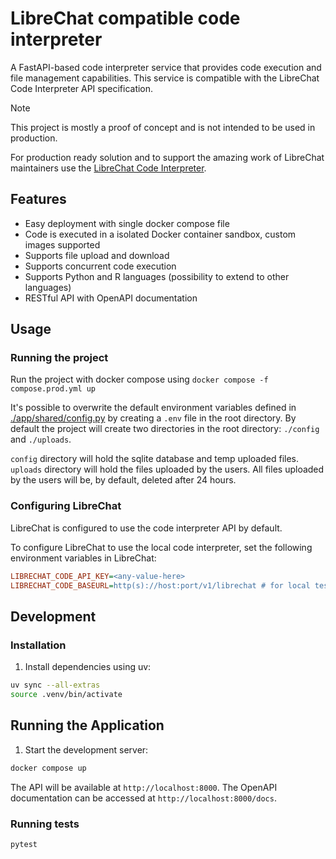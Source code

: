 # LibreChat compatible code interpreter

A FastAPI-based code interpreter service that provides code execution and file management capabilities. This service is compatible with the LibreChat Code Interpreter API specification.

> [!NOTE]
> This project is mostly a proof of concept and is not intended to be used in production.   
> 
> For production ready solution and to support the amazing work of LibreChat maintainers use the [LibreChat Code Interpreter](https://code.librechat.ai/pricing).

## Features

- Easy deployment with single docker compose file
- Code is executed in a isolated Docker container sandbox, custom images supported
- Supports file upload and download
- Supports concurrent code execution
- Supports Python and R languages (possibility to extend to other languages)
- RESTful API with OpenAPI documentation

## Usage

### Running the project

Run the project with docker compose using `docker compose -f compose.prod.yml up`

It's possible to overwrite the default environment variables defined in [./app/shared/config.py](./app/shared/config.py) by creating a `.env` file in the root directory.
By default the project will create two directories in the root directory: `./config` and `./uploads`.

`config` directory will hold the sqlite database and temp uploaded files.
`uploads` directory will hold the files uploaded by the users. All files uploaded by the users will be, by default, deleted after 24 hours.

### Configuring LibreChat

LibreChat is configured to use the code interpreter API by default.

To configure LibreChat to use the local code interpreter, set the following environment variables in LibreChat:

```ini
LIBRECHAT_CODE_API_KEY=<any-value-here>
LIBRECHAT_CODE_BASEURL=http(s)://host:port/v1/librechat # for local testing use to point to host IP http://host.docker.internal:8000/v1/librechat
```


## Development

### Installation

1. Install dependencies using uv:
```bash
uv sync --all-extras
source .venv/bin/activate
```

## Running the Application

1. Start the development server:
```bash
docker compose up
```

The API will be available at `http://localhost:8000`. The OpenAPI documentation can be accessed at `http://localhost:8000/docs`.


### Running tests

```bash
pytest
```


